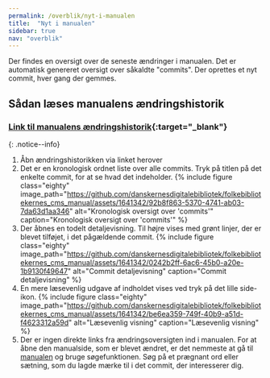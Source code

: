 ```yaml
---
permalink: /overblik/nyt-i-manualen
title:  "Nyt i manualen"
sidebar: true
nav: "overblik"
---
```

Der findes en oversigt over de seneste ændringer i manualen. Det er automatisk genereret oversigt over såkaldte "commits". Der oprettes et nyt commit, hver gang der gemmes.

## Sådan læses manualens ændringshistorik

### [Link til manualens ændringshistorik](https://github.com/danskernesdigitalebibliotek/folkebibliotekernes_cms_manual/commits/main/){:target="_blank"}
{: .notice--info}

1. Åbn ændringshistorikken via linket herover
2. Det er en kronologisk ordnet liste over alle commits. Tryk på titlen på det enkelte commit, for at se hvad det indeholder.
    {% include figure class="eighty" image_path="https://github.com/danskernesdigitalebibliotek/folkebibliotekernes_cms_manual/assets/1641342/92b8f863-5370-4741-ab03-7da63d1aa346" alt="Kronologisk oversigt over 'commits'" caption="Kronologisk oversigt over 'commits'" %} 
3. Der åbnes en todelt detaljevisning. Til højre vises med grønt linjer, der er blevet tilføjet, i det pågældende commit.
   {% include figure class="eighty" image_path="https://github.com/danskernesdigitalebibliotek/folkebibliotekernes_cms_manual/assets/1641342/0242b2ff-6ac6-45b0-a20e-1b9130f49647" alt="Commit detaljevisning" caption="Commit detaljevisning" %}
4. En mere læsevenlig udgave af indholdet vises ved tryk på det lille side-ikon.
   {% include figure class="eighty" image_path="https://github.com/danskernesdigitalebibliotek/folkebibliotekernes_cms_manual/assets/1641342/be6ea359-749f-40b9-a51d-f4623312a59d" alt="Læsevenlig visning" caption="Læsevenlig visning" %}
5. Der er ingen direkte links fra ændringsoversigten ind i manualen. For at åbne den manualside, som er blevet ændret, er det nemmeste at gå til [manualen](https://www.folkebibliotekernescms.dk/main/) og bruge søgefunktionen. Søg på et prægnant ord eller sætning, som du lagde mærke til i det commit, der interesserer dig.










